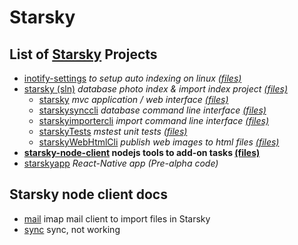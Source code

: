 # Starsky
## List of [Starsky](../readme.md) Projects
 - [inotify-settings](../inotify-settings/readme.md) _to setup auto indexing on linux [(files)](../inotify-settings)_
 - [starsky (sln)](../starsky/readme.md) _database photo index & import index project [(files)](../starsky)_
   - [starsky](../starsky/starsky/readme.md)  _mvc application / web interface [(files)](../starsky/starsky)_
   - [starskysynccli](../starsky/starskysynccli/readme.md)  _database command line interface [(files)](../starsky/starskysynccli)_
   - [starskyimportercli](../starsky/starskyimportercli/readme.md)  _import command line interface [(files)](../starsky/starskyimporterclid)_
   - [starskyTests](../starsky/starskyTests/readme.md)  _mstest unit tests [(files)](../starsky/starskyTests)_
   - [starskyWebHtmlCli](../starsky/starskywebhtmlcli/readme.md)  _publish web images to html files [(files)](../starsky/starskywebhtmlcli)_
 - __[starsky-node-client](../starsky-node-client/readme.md) nodejs tools to add-on tasks  [(files)](../starsky-node-client)__
 - [starskyapp](../starskyapp) _React-Native app (Pre-alpha code)_

## Starsky node client docs

- [mail](mail/readme.md) imap mail client to import files in Starsky
- [sync](sync/readme.md) sync, not working
